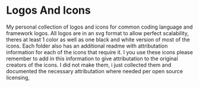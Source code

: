 # Logos And Icons
My personal collection of logos and icons for common coding language and framework logos. 
All logos are in an svg format to allow perfect scalability, theres at least 1 color as well as one black and white version of most of the icons.
Each folder also has an additional readme with attributation information for each of the icons that require it. I you use these icons please remember to add in this information to give attributation to the original creators of the icons. 
I did not make them, i just collected them and documented the necessary attributation where needed per open source licensing, 